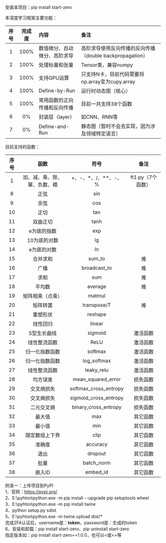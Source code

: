 安装本项目：pip install start-zero

本深度学习框架主要功能：   

| 序号 | 完成度  | 内容             | 备注                                      |
|:--:|:----:|:---------------|:----------------------------------------|
| 1  | 100% | 数值微分、自动微分、高阶求导 | 高阶求导使用反向传播的反向传播（double backpropagation） |
| 2  | 100% | 处理标量和张量        | Tensor类，兼容numpy                         |
| 3  | 100% | 支持GPU运算        | 只支持N卡，目前代码需要将np.array变为cupy.array       |
| 4  | 100% | Define-by-Run  | 运行时动态图（核心）                              |
| 5  | 100% | 常用函数的正向传播和反向传播 | 目前一共支持38个函数                             |
| 6  |  0%  | 封装层（layer）     | 如CNN、RNN等                               |
| 7  |  0%  | Define-and-Run | 静态图（暂时不会去实现，因为涉及领域特定语言）                 |

目前支持的函数：   

| 序号 |       函数       |          符号           |      备注      |
|:--:|:--------------:|:---------------------:|:------------:|
| 1  | 加、减、乘、除、幂、负数、模 |    +、-、*、/、**、-、%     | ft1.py（7个函数） |
| 8  |       正弦       |          sin          |              |
| 9  |       余弦       |          cos          |              |
| 10 |       正切       |          tan          |              |
| 11 |      双曲正切      |         tanh          |              |
| 12 |     e为底的指数     |          exp          |              |
| 13 |    10为底的对数     |          lg           |              |
| 14 |     e为底的对数     |          ln           |              |
| 15 |      合并求和      |        sum_to         |      难       |
| 16 |       广播       |     broadcast_to      |      难       |
| 17 |       求和       |          sum          |      难       |
| 18 |      平均数       |        average        |      难       |
| 19 |    矩阵相乘（点乘）    |        matmul         |              |
| 20 |      矩阵转置      |      transpose/T      |      难       |
| 21 |      重塑形状      |        reshape        |              |
| 22 |      线性回归      |        linear         |              |
| 23 |     S型生长曲线     |        sigmoid        |     激活函数     |
| 24 |     线性整流函数     |         ReLU          |     激活函数     |
| 25 |    归一化指数函数     |        softmax        |     激活函数     |
| 26 |    归一化指数函数     |      log_softmax      |     激活函数     |
| 27 |     线性整流函数     |      leaky_relu       |     激活函数     |
| 28 |      均方误差      |  mean_squared_error   |     损失函数     |
| 29 |     交叉熵损失      | softmax_cross_entropy |     损失函数     |
| 30 |     交叉熵损失      | sigmoid_cross_entropy |     损失函数     |
| 31 |     二元交叉熵      | binary_cross_entropy  |     损失函数     |
| 32 |      最大值       |          max          |     其它函数     |
| 33 |      最小值       |          min          |     其它函数     |
| 34 |    限定数组上下界     |         clip          |     其它函数     |
| 35 |      准确度       |       accuracy        |     其它函数     |
| 36 |       退出       |        dropout        |     其它函数     |
| 37 |       批量       |      batch_norm       |     其它函数     |
| 38 |      嵌入ID      |       embed_id        |     其它函数     |

附录一：上传项目到PyPI   
1、官网：https://pypi.org/   
2、E:\pyhton\python.exe -m pip install --upgrade pip setuptools wheel  
3、E:\pyhton\python.exe -m pip install twine   
4、python setup.py sdist   
5、E:\pyhton\python.exe -m twine upload dist/*   
完成2FA认证后，username是：__token__，password是：生成的token   
6、安装和卸载：pip install start-zero、pip uninstall start-zero   
指定版本如：pip install start-zero==1.0.0，也可以<或<=等   
